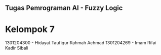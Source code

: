## Tugas Pemrograman AI - Fuzzy Logic
# Kelompok 7
1301204300 - Hidayat Taufiqur Rahmah Achmad
1301204269 - Imam Rifai Kadir Sibali